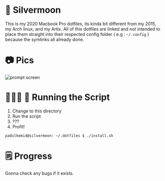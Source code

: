 # 🌙 Silvermoon

This is my 2020 Macbook Pro dotfiles, its kinda bit different from my 2015,
my Arch linux, and my Artix. All of this dotfiles are linked and not intended to place them
straight into their respected config folder ( e.g : `~/.config` ) because the
symlinks all already done.  

# 📷 Pics

![prompt screen](https://i.imgur.com/QrcY9Ly.png)

# 🏃🏻‍♂️ 💨 Running the Script

1. Change to this directory
2. Run the script
3. ???
4. Profit!

```console
padulkemid@silvermoon: ~/.dotfiles $ ./install.sh
```

# 🗒 Progress

Gonna check any bugs if it exists.
